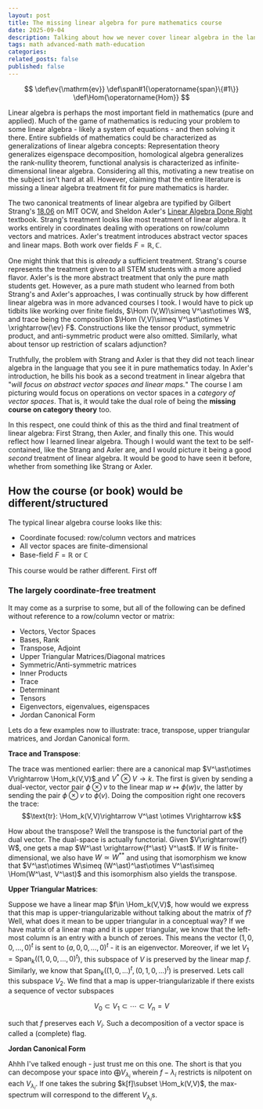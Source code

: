 ```yaml
---
layout: post
title: The missing linear algebra for pure mathematics course
date: 2025-09-04 
description: Talking about how we never cover linear algebra in the language it is used in high level pure mathematics. 
tags: math advanced-math math-education 
categories: 
related_posts: false
published: false
---
```


$$
\def\ev{\mathrm{ev}}
\def\span#1{\operatorname{span}\{#1\}}
\def\Hom{\operatorname{Hom}}
$$

Linear algebra is perhaps the most important field in mathematics (pure and applied). Much of the game of mathematics is reducing your problem to some linear algebra - likely a system of equations - and then solving it there. Entire subfields of mathematics could be characterized as generalizations of linear algebra concepts: Representation theory generalizes eigenspace decomposition, homological algebra generalizes the rank-nullity theorem, functional analysis is characterized as infinite-dimensional linear algebra. Considering all this, motivating a new treatise on the subject isn't hard at all. However, claiming that the entire literature is missing a linear algebra treatment fit for pure mathematics is harder. 

The two canonical treatments of linear algebra are typified by Gilbert Strang's [18.06](https://ocw.mit.edu/courses/18-06-linear-algebra-spring-2010/) on MIT OCW, and Sheldon Axler's [Linear Algebra Done Right](https://linear.axler.net/) textbook. Strang's treatment looks like most treatment of linear algebra. It works entirely in coordinates dealing with operations on row/column vectors and matrices. Axler's treatment introduces abstract vector spaces and linear maps. Both work over fields $F = \mathbb{R}, \mathbb{C}$. 

One might think that this is *already* a sufficient treatment. Strang's course represents the treatment given to all STEM students with a more applied flavor. Axler's is the more abstract treatment that only the pure math students get. However, as a pure math student who learned from both Strang's and Axler's approaches, I was continually struck by how different linear algebra was in more advanced courses I took. I would have to pick up tidbits like working over finite fields, $\Hom (V,W)\simeq V^\ast\otimes W$, and trace being the composition $\Hom (V,V)\simeq V^\ast\otimes V \xrightarrow{\ev} F$. Constructions like the tensor product, symmetric product, and anti-symmetric product were also omitted. Similarly, what about tensor up restriction of scalars adjunction? 

Truthfully, the problem with Strang and Axler is that they did not teach linear algebra in the language that you see it in pure mathematics today. In Axler's introduction, he bills his book as a second treatment in linear algebra that "*will focus on abstract vector spaces and linear maps.*" The course I am picturing would focus on operations on vector spaces in a *category of vector spaces*. That is, it would take the dual role of being the **missing course on category theory** too. 

In this respect, one could think of this as the third and final treatment of linear algebra: First Strang, then Axler, and finally this one. This would reflect how I learned linear algebra. Though I would want the text to be self-contained, like the Strang and Axler are, and I would picture it being a good *second* treatment of linear algebra. It would be good to have seen it before, whether from something like Strang or Axler. 

## How the course (or book) would be different/structured

The typical linear algebra course looks like this:
- Coordinate focused: row/column vectors and matrices
- All vector spaces are finite-dimensional
- Base-field $F = \mathbb{R}$ or $\mathbb{C}$

This course would be rather different. First off

### The largely coordinate-free treatment

It may come as a surprise to some, but all of the following can be defined without reference to a row/column vector or matrix:

- Vectors, Vector Spaces
- Bases, Rank
- Transpose, Adjoint
- Upper Triangular Matrices/Diagonal matrices
- Symmetric/Anti-symmetric matrices
- Inner Products
- Trace
- Determinant
- Tensors
- Eigenvectors, eigenvalues, eigenspaces
- Jordan Canonical Form

Lets do a few examples now to illustrate: trace, transpose, upper triangular matrices, and Jordan Canonical form.

**Trace and Transpose**:

The trace was mentioned earlier: there are a canonical map $V^\ast\otimes V\rightarrow \Hom_k(V,V)$ and $V^\ast \otimes V\rightarrow k$. The first is given by sending a dual-vector, vector pair $\phi\otimes v$ to the linear map $w\mapsto \phi(w) v$, the latter by sending the pair $\phi\otimes v$ to $\phi(v)$. Doing the composition right one recovers the trace:
$$\text{tr}: \Hom_k(V,V)\rightarrow V^\ast \otimes V\rightarrow k$$ 

How about the transpose? Well the transpose is the functorial part of the dual vector. The dual-space is actually functorial. Given $V\xrightarrow{f} W$, one gets a map $W^\ast \xrightarrow{f^\ast} V^\ast$. If $W$ is finite-dimensional, we also have $W\simeq W^{\ast\ast}$ and using that isomorphism we know that $V^\ast\otimes W\simeq (W^\ast)^\ast\otimes V^\ast\simeq \Hom(W^\ast, V^\ast)$ and this isomorphism also yields the transpose. 

**Upper Triangular Matrices**: 

Suppose we have a linear map $f\in \Hom_k(V,V)$, how would we express that this map is upper-triangularizable without talking about the matrix of $f$? Well, what does it mean to be upper triangular in a conceptual way? If we have matrix of a linear map and it is upper triangular, we know that the left-most column is an entry with a bunch of zeroes. This means the vector $(1,0,0,\ldots,0)^t$ is sent to $(a,0,0,\ldots,0)^t$ - it is an eigenvector. Moreover, if we let $V_1 = \text{Span}_k((1,0,0,\ldots,0)^t)$, this subspace of $V$ is preserved by the linear map $f$. Similarly, we know that $\text{Span}_k ((1,0,\ldots)^t, (0,1,0,\ldots)^t)$ is preserved. Lets call this subspace $V_2$. We find that a map is upper-triangularizable if there exists a sequence of vector subspaces 

$$V_0\subset V_1\subset\cdots \subset V_n = V$$

such that $f$ preserves each $V_i$. Such a decomposition of a vector space is called a (complete) flag. 

**Jordan Canonical Form**

Ahhh I've talked enough - just trust me on this one. The short is that you can decompose your space into $\bigoplus V_{\lambda_i}$ wherein $f-\lambda_i$ restricts is nilpotent on each $V_{\lambda_i}$. If one takes the subring $k[f]\subset \Hom_k(V,V)$, the max-spectrum will correspond to the different $V_{\lambda_i}$s. 

